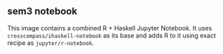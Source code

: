 ## sem3 notebook
This image contains a combined R + Haskell Jupyter Notebook. It uses `crosscompass/ihaskell-notebook` as its base and adds R to it using exact recipe as `jupyter/r-notebook`.
